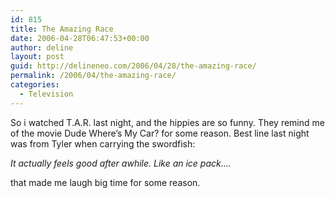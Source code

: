 ```yaml
---
id: 815
title: The Amazing Race
date: 2006-04-28T06:47:53+00:00
author: deline
layout: post
guid: http://delineneo.com/2006/04/28/the-amazing-race/
permalink: /2006/04/the-amazing-race/
categories:
  - Television
---
```

So i watched T.A.R. last night, and the hippies are so funny. They remind me of the movie Dude Where&#8217;s My Car? for some reason. Best line last night was from Tyler when carrying the swordfish:

 _It actually feels good after awhile. Like an ice pack&#8230;._

that made me laugh big time for some reason.